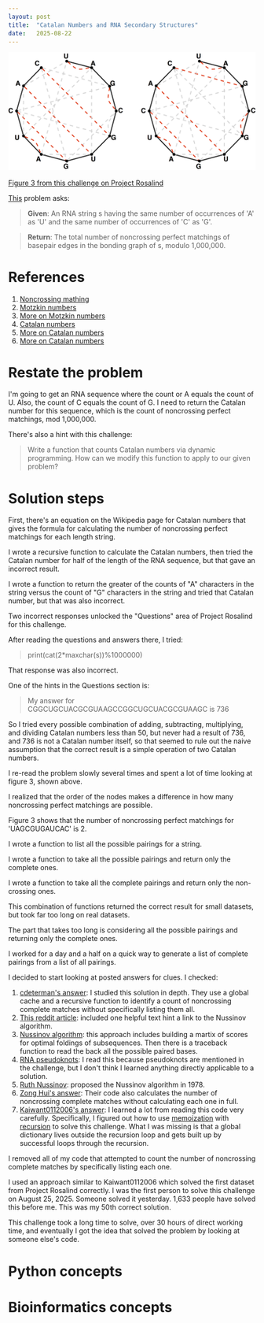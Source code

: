 ```yaml
---
layout: post
title:  "Catalan Numbers and RNA Secondary Structures"
date:   2025-08-22
---
```

![noncrossing_bonding_perfect.png](../assets/noncrossing_bonding_perfect.png)

[Figure 3 from this challenge on Project Rosalind](https://rosalind.info/media/problems/cat/noncrossing_bonding_perfect.png)

[This](https://rosalind.info/problems/cat/) problem asks:

> **Given**: An RNA string s having the same number of occurrences of 'A' as 'U' and the same number of occurrences of 'C' as 'G'.

> **Return**: The total number of noncrossing perfect matchings of basepair edges in the bonding graph of s, modulo 1,000,000.

<!--break-->

# References
1. [Noncrossing mathing](https://rosalind.info/glossary/noncrossing-matching/)
2. [Motzkin numbers](https://rosalind.info/glossary/motzkin-numbers/)
3. [More on Motzkin numbers](https://en.wikipedia.org/wiki/Motzkin_number)
4. [Catalan numbers](https://rosalind.info/glossary/catalan-numbers/)
5. [More on Catalan numbers](https://en.wikipedia.org/wiki/Catalan_number)
6. [More on Catalan numbers](https://oeis.org/A000108)

# Restate the problem
I'm going to get an RNA sequence where the count or A equals the count of U. Also, the count of C equals the count of G. I need to return the Catalan number for this sequence, which is the count of noncrossing perfect matchings, mod 1,000,000.

There's also a hint with this challenge:

> Write a function that counts Catalan numbers via dynamic programming. How can we modify this function to apply to our given problem?

# Solution steps
First, there's an equation on the Wikipedia page for Catalan numbers that gives the formula for calculating the number of noncrossing perfect matchings for each length string.

I wrote a recursive function to calculate the Catalan numbers, then tried the Catalan number for half of the length of the RNA sequence, but that gave an incorrect result.

I wrote a function to return the greater of the counts of "A" characters in the string versus the count of "G" characters in the string and tried that Catalan number, but that was also incorrect.

Two incorrect responses unlocked the "Questions" area of Project Rosalind for this challenge.

After reading the questions and answers there, I tried:

> print(cat(2*maxchar(s))%1000000)

That response was also incorrect.

One of the hints in the Questions section is:

> My answer for  CGGCUGCUACGCGUAAGCCGGCUGCUACGCGUAAGC is 736

So I tried every possible combination of adding, subtracting, multiplying, and dividing Catalan numbers less than 50, but never had a result of 736, and 736 is not a Catalan number itself, so that seemed to rule out the naive assumption that the correct result is a simple operation of two Catalan numbers.

I re-read the problem slowly several times and spent a lot of time looking at figure 3, shown above.

I realized that the order of the nodes makes a difference in how many noncrossing perfect matchings are possible.

Figure 3 shows that the number of noncrossing perfect matchings for 'UAGCGUGAUCAC' is 2.

I wrote a function to list all the possible pairings for a string.

I wrote a function to take all the possible pairings and return only the complete ones.

I wrote a function to take all the complete pairings and return only the non-crossing ones.

This combination of functions returned the correct result for small datasets, but took far too long on real datasets.

The part that takes too long is considering all the possible pairings and returning only the complete ones.

I worked for a day and a half on a quick way to generate a list of complete pairings from a list of all pairings.
 
I decided to start looking at posted answers for clues. I checked:
1. [cdeterman's answer](https://github.com/cdeterman/Rosalind/blob/master/033_CAT/033_CAT.py): I studied this solution in depth. They use a global cache and a recursive function to identify a count of noncrossing complete matches without specifically listing them all.
2. [This reddit article](https://www.reddit.com/r/bioinformatics/comments/k87ckl/catalan_numbers_and_rna_secondary_structures_help/): included one helpful text hint a link to the Nussinov algorithm.
3. [Nussinov algorithm](https://en.wikipedia.org/wiki/Nussinov_algorithm): this approach includes building a martix of scores for optimal foldings of subsequences. Then there is a traceback function to read the back all the possible paired bases.
4. [RNA pseudoknots](https://en.wikipedia.org/wiki/Pseudoknot): I read this because pseudoknots are mentioned in the challenge, but I don't think I learned anything directly applicable to a solution.
5. [Ruth Nussinov](https://en.wikipedia.org/wiki/Ruth_Nussinov): proposed the Nussinov algorithm in 1978.
6. [Zong Hui's answer](https://github.com/zonghui0228/rosalind-solutions/blob/master/code/rosalind_cat.py): Their code also calculates the number of noncrossing complete matches without calculating each one in full.
7. [Kaiwant0112006's answer](https://kaiwang0112006.github.io/rosalind_solve/code/CatalanNumbersandRNASecondaryStructures/CatalanNumbersandRNASecondaryStructures.html): I learned a lot from reading this code very carefully. Specifically, I figured out how to use [memoization](https://en.wikipedia.org/wiki/Memoization) with [recursion](https://en.wikipedia.org/wiki/Recursion) to solve this challenge. What I was missing is that a global dictionary lives outside the recursion loop and gets built up by successful loops through the recursion.

I removed all of my code that attempted to count the number of noncrossing complete matches by specifically listing each one.

I used an approach similar to Kaiwant0112006 which solved the first dataset from Project Rosalind correctly.
I was the first person to solve this challenge on August 25, 2025. Someone solved it yesterday. 1,633 people have solved this before me. This was my 50th correct solution.

This challenge took a long time to solve, over 30 hours of direct working time, and eventually I got the idea that solved the problem by looking at someone else's code.






# Python concepts

# Bioinformatics concepts
